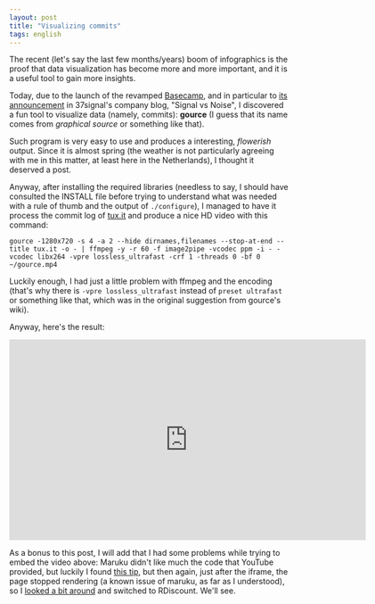 ```yaml
---
layout: post
title: "Visualizing commits"
tags: english
---
```


The recent (let's say the last few months/years) boom of infographics is the proof that data visualization has become more and more important, and it is a useful tool to gain more insights.

Today, due to the launch of the revamped [Basecamp](http://basecamp.com/), and in particular to [its announcement](http://37signals.com/svn/posts/3128-basecamp-next-in-phases-and-flow) in 37signal's company blog, "Signal vs Noise", I discovered a fun tool to visualize data (namely, commits): **gource** (I guess that its name comes from _graphical source_ or something like that).

Such program is very easy to use and produces a interesting, _flowerish_ output. Since it is almost spring (the weather is not particularly agreeing with me in this matter, at least here in the Netherlands), I thought it deserved a post.

Anyway, after installing the required libraries (needless to say, I should have consulted the INSTALL file before trying to understand what was needed with a rule of thumb and the output of `./configure`), I managed to have it process the commit log of [tux.it](http://tux.it) and produce a nice HD video with this command:

`gource -1280x720 -s 4 -a 2 --hide dirnames,filenames --stop-at-end --title tux.it -o - | ffmpeg -y -r 60 -f image2pipe -vcodec ppm -i - -vcodec libx264 -vpre lossless_ultrafast -crf 1 -threads 0 -bf 0 ~/gource.mp4`

Luckily enough, I had just a little problem with ffmpeg and the encoding (that's why there is `-vpre lossless_ultrafast` instead of `preset ultrafast` or something like that, which was in the original suggestion from gource's wiki).

Anyway, here's the result:

<iframe width="640" height="360" src="http://www.youtube-nocookie.com/embed/t4_Rohdy0GA" frameborder="0"></iframe>


As a bonus to this post, I will add that I had some problems while trying to embed the video above: Maruku didn't like much the code that YouTube provided, but luckily I found [this tip](http://www.whatwherewhy.me/blog/2012/01/17/youtube-iframe-code-gotcha-in-maruku/), but then again, just after the iframe, the page stopped rendering (a known issue of maruku, as far as I understood), so I [looked a bit around](http://stackoverflow.com/questions/373002/better-ruby-markdown-interpreter) and switched to RDiscount. We'll see.